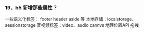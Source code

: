 ### 19、h5 新增那些属性？
一些语义化标签： footer header aside 等
本地存储：localstorage、sessionstorage
音视频标签：video、audio
cannvs
地理位置API
拖拽